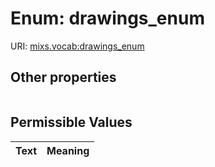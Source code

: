 
# Enum: drawings_enum




URI: [mixs.vocab:drawings_enum](https://w3id.org/mixs/vocab/drawings_enum)


## Other properties

|  |  |  |
| --- | --- | --- |

## Permissible Values

| Text | Meaning |
| :--- | --------: |

